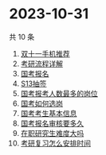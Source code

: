 # 2023-10-31

共 10 条

<!-- BEGIN -->
<!-- 最后更新时间 Tue Oct 31 2023 06:09:58 GMT+0800 (China Standard Time) -->

1. [双十一手机推荐](https://www.zhihu.com/search?q=双十一手机推荐)
1. [考研流程详解](https://www.zhihu.com/search?q=考研流程详解)
1. [国考报名](https://www.zhihu.com/search?q=国考报名)
1. [S13抽签](https://www.zhihu.com/search?q=S13抽签)
1. [国考报考人数最多的岗位](https://www.zhihu.com/search?q=国考报考人数最多的岗位)
1. [国考如何选岗](https://www.zhihu.com/search?q=国考如何选岗)
1. [国考考生基本信息](https://www.zhihu.com/search?q=国考考生基本信息)
1. [国考报名审核要多久](https://www.zhihu.com/search?q=国考报名审核要多久)
1. [在职研究生难度大吗](https://www.zhihu.com/search?q=在职研究生难度大吗)
1. [考研复习怎么安排时间](https://www.zhihu.com/search?q=考研复习怎么安排时间)

<!-- END -->
